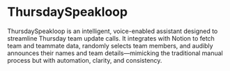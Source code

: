 # ThursdaySpeakloop
ThursdaySpeakloop is an intelligent, voice-enabled assistant designed to streamline Thursday team update calls. It integrates with Notion to fetch team and teammate data, randomly selects team members, and audibly announces their names and team details—mimicking the traditional manual process but with automation, clarity, and consistency.
